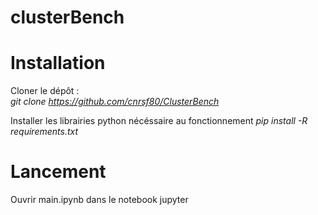 # clusterBench

# Installation
Cloner le dépôt :<br> 
_git clone https://github.com/cnrsf80/ClusterBench_

Installer les librairies python nécéssaire au fonctionnement 
_pip install -R requirements.txt_

# Lancement 

Ouvrir main.ipynb dans le notebook jupyter

